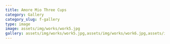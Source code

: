 ```yaml
---
title: Amore Mio Three Cups
category: Gallery
category_slug: f-gallery
type: image
image: assets/img/works/work5.jpg
gallery: assets/img/works/work5.jpg,assets/img/works/work6.jpg,assets/img/works/work7.jpg
---
```

